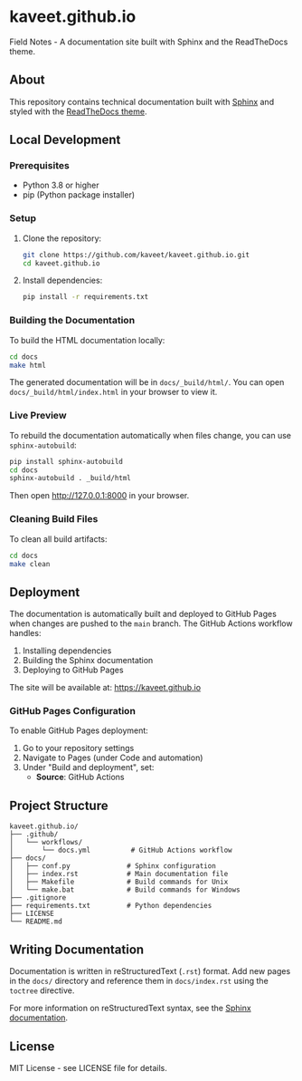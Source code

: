 # kaveet.github.io

Field Notes - A documentation site built with Sphinx and the ReadTheDocs theme.

## About

This repository contains technical documentation built with [Sphinx](https://www.sphinx-doc.org/) and styled with the [ReadTheDocs theme](https://sphinx-rtd-theme.readthedocs.io/).

## Local Development

### Prerequisites

- Python 3.8 or higher
- pip (Python package installer)

### Setup

1. Clone the repository:
   ```bash
   git clone https://github.com/kaveet/kaveet.github.io.git
   cd kaveet.github.io
   ```

2. Install dependencies:
   ```bash
   pip install -r requirements.txt
   ```

### Building the Documentation

To build the HTML documentation locally:

```bash
cd docs
make html
```

The generated documentation will be in `docs/_build/html/`. You can open `docs/_build/html/index.html` in your browser to view it.

### Live Preview

To rebuild the documentation automatically when files change, you can use `sphinx-autobuild`:

```bash
pip install sphinx-autobuild
cd docs
sphinx-autobuild . _build/html
```

Then open http://127.0.0.1:8000 in your browser.

### Cleaning Build Files

To clean all build artifacts:

```bash
cd docs
make clean
```

## Deployment

The documentation is automatically built and deployed to GitHub Pages when changes are pushed to the `main` branch. The GitHub Actions workflow handles:

1. Installing dependencies
2. Building the Sphinx documentation
3. Deploying to GitHub Pages

The site will be available at: https://kaveet.github.io

### GitHub Pages Configuration

To enable GitHub Pages deployment:

1. Go to your repository settings
2. Navigate to Pages (under Code and automation)
3. Under "Build and deployment", set:
   - **Source**: GitHub Actions

## Project Structure

```
kaveet.github.io/
├── .github/
│   └── workflows/
│       └── docs.yml          # GitHub Actions workflow
├── docs/
│   ├── conf.py              # Sphinx configuration
│   ├── index.rst            # Main documentation file
│   ├── Makefile             # Build commands for Unix
│   └── make.bat             # Build commands for Windows
├── .gitignore
├── requirements.txt         # Python dependencies
├── LICENSE
└── README.md
```

## Writing Documentation

Documentation is written in reStructuredText (`.rst`) format. Add new pages in the `docs/` directory and reference them in `docs/index.rst` using the `toctree` directive.

For more information on reStructuredText syntax, see the [Sphinx documentation](https://www.sphinx-doc.org/en/master/usage/restructuredtext/basics.html).

## License

MIT License - see LICENSE file for details.

